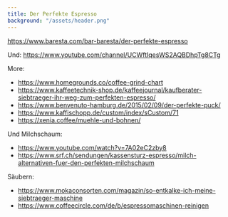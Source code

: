 ```yaml
---
title: Der Perfekte Espresso
background: "/assets/header.png"
---
```

<https://www.baresta.com/bar-baresta/der-perfekte-espresso>

Und:
<https://www.youtube.com/channel/UCWftIqesWS2AQBDhpTg8CTg>

More:
* <https://www.homegrounds.co/coffee-grind-chart>
* <https://www.kaffeetechnik-shop.de/kaffeejournal/kaufberater-siebtraeger-ihr-weg-zum-perfekten-espresso/>
* <https://www.benvenuto-hamburg.de/2015/02/09/der-perfekte-puck/>
* <https://www.kaffischopp.de/custom/index/sCustom/71>
* <https://xenia.coffee/muehle-und-bohnen/>

Und Milchschaum:
* <https://www.youtube.com/watch?v=7A02eC2zby8>
* <https://www.srf.ch/sendungen/kassensturz-espresso/milch-alternativen-fuer-den-perfekten-milchschaum>

Säubern:
* <https://www.mokaconsorten.com/magazin/so-entkalke-ich-meine-siebtraeger-maschine>
* <https://www.coffeecircle.com/de/b/espressomaschinen-reinigen>
